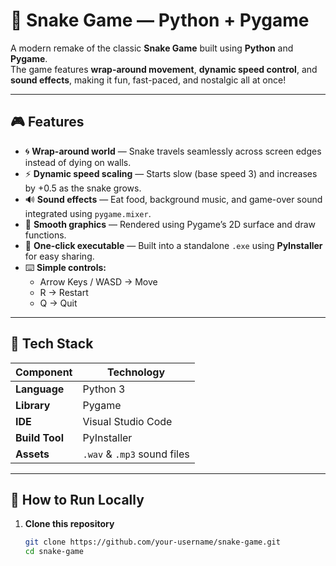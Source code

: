 # 🐍 Snake Game — Python + Pygame

A modern remake of the classic **Snake Game** built using **Python** and **Pygame**.  
The game features **wrap-around movement**, **dynamic speed control**, and **sound effects**, making it fun, fast-paced, and nostalgic all at once!

---

## 🎮 Features

- 🌀 **Wrap-around world** — Snake travels seamlessly across screen edges instead of dying on walls.  
- ⚡ **Dynamic speed scaling** — Starts slow (base speed 3) and increases by +0.5 as the snake grows.  
- 🔊 **Sound effects** — Eat food, background music, and game-over sound integrated using `pygame.mixer`.  
- 🎨 **Smooth graphics** — Rendered using Pygame’s 2D surface and draw functions.  
- 💾 **One-click executable** — Built into a standalone `.exe` using **PyInstaller** for easy sharing.  
- ⌨️ **Simple controls:**  
  - Arrow Keys / WASD → Move  
  - R → Restart  
  - Q → Quit  

---

## 🧰 Tech Stack

| Component | Technology |
|------------|-------------|
| **Language** | Python 3 |
| **Library** | Pygame |
| **IDE** | Visual Studio Code |
| **Build Tool** | PyInstaller |
| **Assets** | `.wav` & `.mp3` sound files |

---

## 🚀 How to Run Locally

1. **Clone this repository**
   ```bash
   git clone https://github.com/your-username/snake-game.git
   cd snake-game
